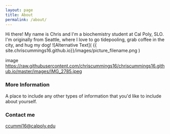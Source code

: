```yaml
---
layout: page
title: About
permalink: /about/
---
```


Hi there! My name is Chris and I'm a biochemistry student at Cal Poly, SLO. I'm originally from Seattle, where I love to go tidepooling, grab coffee in the city, and hug my dog!
![Alternative Text]( {{ site.chriscummings16.github.io}}/images/picture_filename.png )

image https://raw.githubusercontent.com/chriscummings16/chriscummings16.github.io/master/images/IMG_2785.jpeg
### More Information

A place to include any other types of information that you'd like to include about yourself.

### Contact me

[ccummi16@calpoly.edu](mailto:ccummi16@calpoly.edu)
